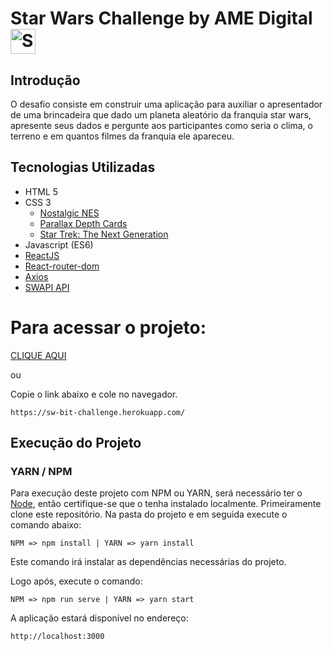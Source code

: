 # Star Wars Challenge by AME Digital <img src="https://www.pngkey.com/png/detail/14-145635_spaceship-star-wars-spaceship-png.png" alt="SW" width="40" /> 

## Introdução
O desafio consiste em construir uma aplicação para auxiliar o apresentador de uma brincadeira
que dado um planeta aleatório da franquia star wars, apresente seus dados e pergunte aos participantes
como seria o clima, o terreno e em quantos filmes da franquia ele apareceu. 

## Tecnologias Utilizadas

- HTML 5
- CSS 3
  - [Nostalgic NES](https://nostalgic-css.github.io/NES.css)
  - [Parallax Depth Cards](https://codepen.io/andymerskin/pen/XNMWvQ)
  - [Star Trek: The Next Generation](https://codepen.io/AllOfTheD/pen/fvBqm)
- Javascript (ES6)
- [ReactJS](https://reactjs.org/)
- [React-router-dom](https://www.npmjs.com/package/react-router-dom)
- [Axios](https://github.com/axios/axios)
- [SWAPI API](https://swapi.co/)

# Para acessar o projeto:

[CLIQUE AQUI](https://sw-bit-challenge.herokuapp.com/)

ou

Copie o link abaixo e cole no navegador.

```
https://sw-bit-challenge.herokuapp.com/

```

## Execução do Projeto

### YARN / NPM
Para execução deste projeto com NPM ou YARN, será necessário ter o [Node](https://nodejs.org),
então certifique-se que o tenha instalado localmente. Primeiramente clone este repositório.
Na pasta do projeto e em seguida execute o comando abaixo:
```
NPM => npm install | YARN => yarn install
```
Este comando irá instalar as dependências necessárias do projeto.
 
Logo após, execute o comando:
```
NPM => npm run serve | YARN => yarn start
```
A aplicação estará disponível no endereço: 
```
http://localhost:3000
```
